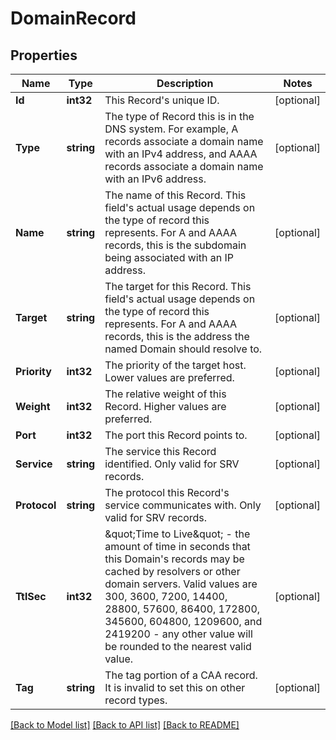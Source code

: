 # DomainRecord

## Properties
Name | Type | Description | Notes
------------ | ------------- | ------------- | -------------
**Id** | **int32** | This Record&#39;s unique ID. | [optional] 
**Type** | **string** | The type of Record this is in the DNS system. For example, A records associate a domain name with an IPv4 address, and AAAA records associate a domain name with an IPv6 address.  | [optional] 
**Name** | **string** | The name of this Record. This field&#39;s actual usage depends on the type of record this represents. For A and AAAA records, this is the subdomain being associated with an IP address.  | [optional] 
**Target** | **string** | The target for this Record. This field&#39;s actual usage depends on the type of record this represents. For A and AAAA records, this is the address the named Domain should resolve to.  | [optional] 
**Priority** | **int32** | The priority of the target host. Lower values are preferred.  | [optional] 
**Weight** | **int32** | The relative weight of this Record. Higher values are preferred.  | [optional] 
**Port** | **int32** | The port this Record points to.  | [optional] 
**Service** | **string** | The service this Record identified. Only valid for SRV records.  | [optional] 
**Protocol** | **string** | The protocol this Record&#39;s service communicates with. Only valid for SRV records.  | [optional] 
**TtlSec** | **int32** | \&quot;Time to Live\&quot; - the amount of time in seconds that this Domain&#39;s records may be cached by resolvers or other domain servers. Valid values are 300, 3600, 7200, 14400, 28800, 57600, 86400, 172800, 345600, 604800, 1209600, and 2419200 - any other value will be rounded to the nearest valid value.  | [optional] 
**Tag** | **string** | The tag portion of a CAA record. It is invalid to set this on other record types.  | [optional] 

[[Back to Model list]](../README.md#documentation-for-models) [[Back to API list]](../README.md#documentation-for-api-endpoints) [[Back to README]](../README.md)


